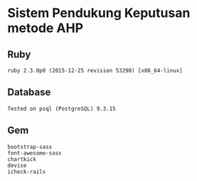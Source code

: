 # Sistem Pendukung Keputusan metode AHP

## Ruby
    ruby 2.3.0p0 (2015-12-25 revision 53290) [x86_64-linux]
    
## Database 
    Tested on psql (PostgreSQL) 9.3.15
    
## Gem 
    bootstrap-sass
    font-awesome-sass
    chartkick
    devise
    icheck-rails
